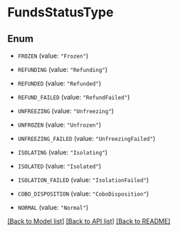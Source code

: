 # FundsStatusType

## Enum


* `FROZEN` (value: `"Frozen"`)

* `REFUNDING` (value: `"Refunding"`)

* `REFUNDED` (value: `"Refunded"`)

* `REFUND_FAILED` (value: `"RefundFailed"`)

* `UNFREEZING` (value: `"Unfreezing"`)

* `UNFROZEN` (value: `"Unfrozen"`)

* `UNFREEZING_FAILED` (value: `"UnfreezingFailed"`)

* `ISOLATING` (value: `"Isolating"`)

* `ISOLATED` (value: `"Isolated"`)

* `ISOLATION_FAILED` (value: `"IsolationFailed"`)

* `COBO_DISPOSITION` (value: `"CoboDisposition"`)

* `NORMAL` (value: `"Normal"`)


[[Back to Model list]](../README.md#documentation-for-models) [[Back to API list]](../README.md#documentation-for-api-endpoints) [[Back to README]](../README.md)


